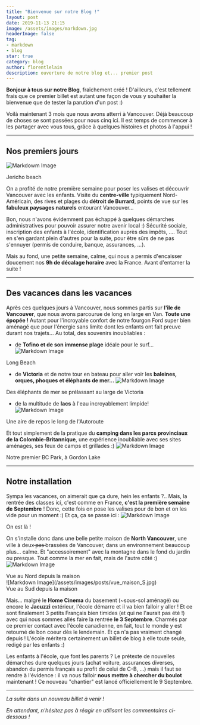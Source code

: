 ```yaml
---
title: "Bienvenue sur notre Blog !"
layout: post
date: 2019-11-13 21:15
image: /assets/images/markdown.jpg
headerImage: false
tag:
- markdown
- blog
star: true
category: blog
author: florentlelain
description: ouverture de notre blog et... premier post
---
```


**Bonjour à tous sur notre Blog**, fraîchement créé ! D'ailleurs, c'est tellement frais que ce premier billet est autant une façon de vous y souhaiter la bienvenue que de tester la parution d'un post :)

Voilà maintenant 3 mois que nous avons atterri à Vancouver. Déjà beaucoup de choses se sont passées pour nous cinq ici. Il est temps de commencer à les partager avec vous tous, grâce à quelques histoires et photos à l'appui !

---

## Nos premiers jours

![Markdowm Image](/assets/images/posts/IMG_6893.jpg)
<figcaption class="caption">Jericho beach</figcaption>


  
On a profité de notre première semaine pour poser les valises et découvrir Vancouver avec les enfants. Visite du **centre-ville** typiquement Nord-Américain, des rives et plages du **détroit de Burrard**, points de vue sur les **fabuleux paysages naturels** entourant Vancouver...

Bon, nous n'avons évidemment pas échappé à quelques démarches administratives pour pouvoir assurer notre avenir local :) Sécurité sociale, inscription des enfants à l'école, identification auprès des impôts, .... Tout en s'en gardant plein d'autres pour la suite, pour être sûrs de ne pas s'ennuyer (permis de conduire, banque, assurances, ...).

Mais au fond, une petite semaine, calme, qui nous a permis d'encaisser doucement nos **9h de décalage horaire** avec la France. Avant d'entamer la suite !

---

## Des vacances dans les vacances
Après ces quelques jours à Vancouver, nous sommes partis sur **l'île de Vancouver**, que nous avons parcourue de long en large en Van. **Toute une épopée !** Autant pour l'incroyable confort de notre fourgon Ford super bien aménagé que pour l'énergie sans limite dont les enfants ont fait preuve durant nos trajets... Au total, des souvenirs inoubliables :

* de **Tofino et de son immense plage** idéale pour le surf...
![Markdown Image](/assets/images/posts/IMG_6976.jpg)
<figcaption class="caption">Long Beach</figcaption>

* de **Victoria** et de notre tour en bateau pour aller voir les **baleines, orques, phoques et éléphants de mer...**
![Markdown Image](/assets/images/posts/IMG_6967.jpg)
<figcaption class="caption">Des éléphants de mer se prélassant au large de Victoria</figcaption>

* de la multitude de **lacs** à l'eau incroyablement limpide!
![Markdown Image](/assets/images/posts/IMG_7054.jpg)
<figcaption class="caption">Une aire de repos le long de l'Autoroute</figcaption>

Et tout simplement de la pratique du **camping dans les parcs provinciaux de la Colombie-Britannique**, une expérience inoubliable avec ses sites aménages, ses feux de camps et grillades :)
![Markdown Image](/assets/images/posts/IMG_6935.jpg)
<figcaption class="caption">Notre premier BC Park, à Gordon Lake</figcaption>

---

## Notre installation
Sympa les vacances, on aimerait que ça dure, hein les enfants ?.. Mais, la rentrée des classes ici, c'est comme en France, **c'est la première semaine de Septembre** ! Donc, cette fois on pose les valises pour de bon et on les vide pour un moment :) Et ça, ça se passe ici :
![Markdown Image](/assets/images/posts/carte_NV.jpg)
<figcaption class="caption">On est là !</figcaption>

On s'installe donc dans une belle petite maison de **North Vancouver**, une ville à deux  ̶p̶a̶s̶ brassées de Vancouver, dans un environnement beaucoup plus... calme. Et "accessoirement" avec la montagne dans le fond du jardin ou presque. Tout comme la mer en fait, mais de l'autre côté :)
![Markdown Image](/assets/images/posts/vue_maison_N_jpg)
<figcaption class="caption"> Vue au Nord depuis la maison </figcaption>
![Markdown Image](/assets/images/posts/vue_maison_S.jpg)
<figcaption class="caption"> Vue au Sud depuis la maison </figcaption>

Mais... malgré le **Home Cinema** du basement (~sous-sol aménagé) ou encore le **Jacuzzi** extérieur, l'école démarre et il va bien falloir y aller ! Et ce sont finalement 3 petits Français bien timides (et qui ne l'aurait pas été !) avec qui nous sommes allés faire la rentrée **le 3 Septembre**. Charmés par ce premier contact avec l'école canadienne, en fait, tout le monde y est retourné de bon coeur dès le lendemain. Et ça n'a pas vraiment changé depuis ! L'école méritera certainement un billet de blog à elle toute seule, redigé par les enfants :)

Les enfants à l'école, que font les parents ? Le prétexte de nouvelles démarches dure quelques jours (achat voiture, assurances diverses, abandon du permis français au profit de celui de C-B, ...) mais il faut se rendre à l'évidence : il va nous falloir **nous mettre à chercher du boulot** maintenant ! Ce nouveau "chantier" est lancé officiellement le 9 Septembre.

---

*La suite dans un nouveau billet à venir !*

*En attendant, n'hésitez pas à réagir en utilisant les commentaires ci-dessous !*
